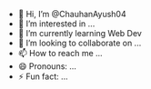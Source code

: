 - 👋 Hi, I’m @ChauhanAyush04
- 👀 I’m interested in ...
- 🌱 I’m currently learning Web Dev
- 💞️ I’m looking to collaborate on ...
- 📫 How to reach me ...
- 😄 Pronouns: ...
- ⚡ Fun fact: ...

<!---
ChauhanAyush04/ChauhanAyush04 is a ✨ special ✨ repository because its `README.md` (this file) appears on your GitHub profile.
You can click the Preview link to take a look at your changes.
--->
